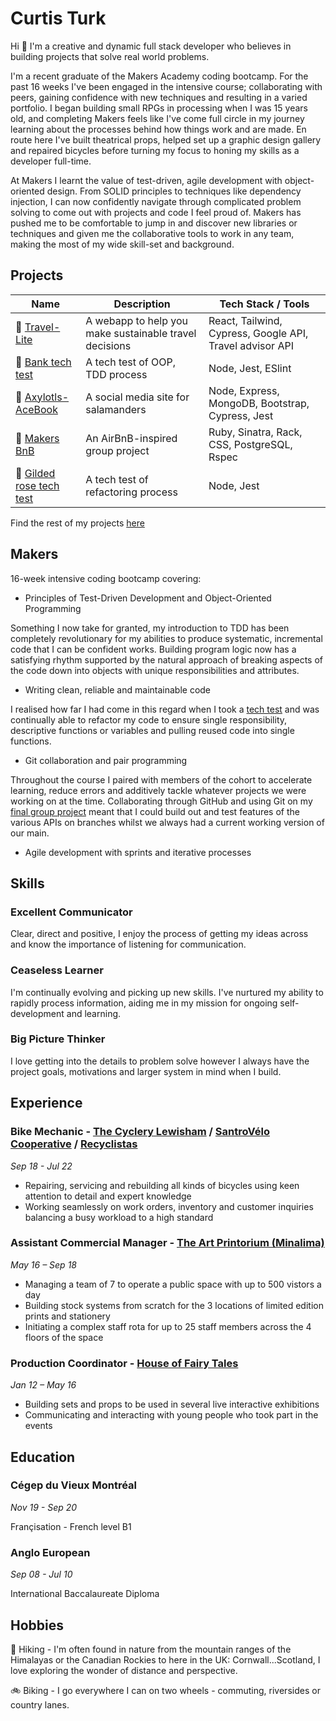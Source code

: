 # Curtis Turk

Hi 👋 I'm a creative and dynamic full stack developer who believes in building projects that solve real world problems.

I'm a recent graduate of the Makers Academy coding bootcamp. For the past 16 weeks I've been engaged in the intensive course; collaborating with peers, gaining confidence with new techniques and resulting in a varied portfolio. I began building small RPGs in processing when I was 15 years old, and completing Makers feels like I've come full circle in my journey learning about the processes behind how things work and are made. En route here I've built theatrical props, helped set up a graphic design gallery and repaired bicycles before turning my focus to honing my skills as a developer full-time.

At Makers I learnt the value of test-driven, agile development with object-oriented design. From SOLID principles to techniques like dependency injection, I can now confidently navigate through complicated problem solving to come out with projects and code I feel proud of. Makers has pushed me to be comfortable to jump in and discover new libraries or techniques and given me the collaborative tools to work in any team, making the most of my wide skill-set and background.

## Projects

| Name                                                                                        | Description                                            | Tech Stack / Tools                                       |
| ------------------------------------------------------------------------------------------- | ------------------------------------------------------ | -------------------------------------------------------- |
| 🚆 [Travel-Lite](https://github.com/Curtis-Turk/Travel-lite)                                | A webapp to help you make sustainable travel decisions | React, Tailwind, Cypress, Google API, Travel advisor API |
| 🏦 [Bank tech test](https://github.com/Curtis-Turk/tech_tests/tree/main/bank)               | A tech test of OOP, TDD process                        | Node, Jest, ESlint                                       |
| 🦎 [Axylotls-AceBook](https://github.com/Curtis-Turk/the-axylotls-acebook)                  | A social media site for salamanders                    | Node, Express, MongoDB, Bootstrap, Cypress, Jest         |
| 🏡 [Makers BnB](https://github.com/Curtis-Turk/makersbnb-ruby-seed)                         | An AirBnB-inspired group project                       | Ruby, Sinatra, Rack, CSS, PostgreSQL, Rspec              |
| 🎁 [Gilded rose tech test](https://github.com/Curtis-Turk/tech_tests/tree/main/gilded-rose) | A tech test of refactoring process                     | Node, Jest                                               |

Find the rest of my projects [here](https://github.com/Curtis-Turk)

## Makers

16-week intensive coding bootcamp covering:

- Principles of Test-Driven Development and Object-Oriented Programming

Something I now take for granted, my introduction to TDD has been completely revolutionary for my abilities to produce systematic, incremental code that I can be confident works. Building program logic now has a satisfying rhythm supported by the natural approach of breaking aspects of the code down into objects with unique responsibilities and attributes.

- Writing clean, reliable and maintainable code

I realised how far I had come in this regard when I took a [tech test](https://github.com/Curtis-Turk/tech_tests/tree/main/bank) and was continually able to refactor my code to ensure single responsibility, descriptive functions or variables and pulling reused code into single functions.

- Git collaboration and pair programming

Throughout the course I paired with members of the cohort to accelerate learning, reduce errors and additively tackle whatever projects we were working on at the time. Collaborating through GitHub and using Git on my [final group project](https://github.com/Curtis-Turk/Travel-lite) meant that I could build out and test features of the various APIs on branches whilst we always had a current working version of our main.

- Agile development with sprints and iterative processes

## Skills

### Excellent Communicator

Clear, direct and positive, I enjoy the process of getting my ideas across and know the importance of listening for communication.

### Ceaseless Learner

I'm continually evolving and picking up new skills. I've nurtured my ability to rapidly process information, aiding me in my mission for ongoing self-development and learning.

### Big Picture Thinker

I love getting into the details to problem solve however I always have the project goals, motivations and larger system in mind when I build.

## Experience

### Bike Mechanic - [The Cyclery Lewisham](https://www.thecyclerylewisham.com/) / [SantroVélo Cooperative](https://santropolroulant.org/en/what-is-the-roulant/collectives/santrovelo/) / [Recyclistas](https://recyclistas.ca/)

_Sep 18 - Jul 22_

- Repairing, servicing and rebuilding all kinds of bicycles using keen attention to detail and expert knowledge
- Working seamlessly on work orders, inventory and customer inquiries balancing a busy workload to a high standard

### Assistant Commercial Manager - [The Art Printorium (Minalima)](https://minalima.com/)

_May 16 – Sep 18_

- Managing a team of 7 to operate a public space with up to 500 vistors a day
- Building stock systems from scratch for the 3 locations of limited edition prints and stationery
- Initiating a complex staff rota for up to 25 staff members across the 4 floors of the space

### Production Coordinator - [House of Fairy Tales](http://houseoffairytales.org/)

_Jan 12 – May 16_

- Building sets and props to be used in several live interactive exhibitions
- Communicating and interacting with young people who took part in the events

## Education

### Cégep du Vieux Montréal

_Nov 19 - Sep 20_

Françisation - French level B1

### Anglo European

_Sep 08 - Jul 10_

International Baccalaureate Diploma

## Hobbies

🥾 Hiking - I'm often found in nature from the mountain ranges of the Himalayas or the Canadian Rockies to here in the UK: Cornwall...Scotland, I love exploring the wonder of distance and perspective.

🚲 Biking - I go everywhere I can on two wheels - commuting, riversides or country lanes.
